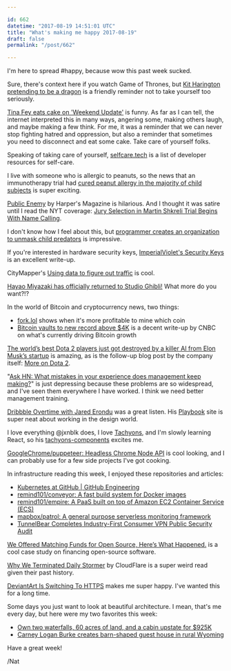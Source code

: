 ```yaml
---

id: 662
datetime: "2017-08-19 14:51:01 UTC"
title: "What's making me happy 2017-08-19"
draft: false
permalink: "/post/662"

---
```


I'm here to spread #happy, because wow this past week sucked.

Sure, there's context here if you watch Game of Thrones, but [Kit Harington pretending to be a dragon](https://www.buzzfeed.com/kimberleydadds/emilia-clarke-shared-a-hilarious-behind-the-scenes-video-of) is a friendly reminder not to take yourself too seriously.

[Tina Fey eats cake on 'Weekend Update'](http://www.nbcnews.com/pop-culture/tv/tina-fey-snl-uva-alum-urges-protesting-cake-weekend-update-n793786?cid=sm_npd_nn_tw_ma) is funny. As far as I can tell, the internet interpreted this in many ways, angering some, making others laugh, and maybe making a few think. For me, it was a reminder that we can never stop fighting hatred and oppression, but also a reminder that sometimes you need to disconnect and eat some cake. Take care of yourself folks.

Speaking of taking care of yourself, [selfcare.tech](http://selfcare.tech/) is a list of developer resources for self-care.

I live with someone who is allergic to peanuts, so the news that an immunotherapy trial had [cured peanut allergy in the majority of child subjects](https://www.theguardian.com/australia-news/2017/aug/17/peanut-allergy-cured-in-majority-of-children-in-immunotherapy-trial?CMP=twt_gu) is super exciting.

[Public Enemy](https://harpers.org/archive/2017/09/public-enemy/) by Harper's Magazine is hilarious. And I thought it was satire until I read the NYT coverage: [Jury Selection in Martin Shkreli Trial Begins With Name Calling](https://www.nytimes.com/2017/06/26/business/dealbook/martin-shkreli-trial-jury-selection.html).

I don't know how I feel about this, but [programmer creates an organization to unmask child predators](http://money.cnn.com/2017/08/14/technology/business/innocent-lives-foundation-hackers-child-predators/index.html) is impressive.

If you're interested in hardware security keys, [ImperialViolet's Security Keys](https://www.imperialviolet.org/2017/08/13/securitykeys.html) is an excellent write-up.

CityMapper's [Using data to figure out traffic](https://medium.com/citymapper/using-data-to-figure-out-traffic-d6b1262589?source=ifttt--------------1) is cool.

[Hayao Miyazaki has officially returned to Studio Ghibli!](https://i-d.vice.com/en_au/article/zmmxmy/hayao-miyazaki-has-officially-returned-to-studio-ghibli) What more do you want?!?

In the world of Bitcoin and cryptocurrency news, two things:

 - [fork.lol](http://fork.lol) shows when it's more profitable to mine which coin
 - [Bitcoin vaults to new record above $4K](https://www.cnbc.com/2017/08/12/bitcoin-vaults-to-new-record-above-4k-boosted-by-japan-and-multiplying-its-value-fourfold.html) is a decent write-up by CNBC on what's currently driving Bitcoin growth

[The world’s best Dota 2 players just got destroyed by a killer AI from Elon Musk’s startup](https://www.theverge.com/2017/8/11/16137388/dota-2-dendi-open-ai-elon-musk) is amazing, as is the follow-up blog post by the company itself: [More on Dota 2](https://blog.openai.com/more-on-dota-2/).

"[Ask HN: What mistakes in your experience does management keep making?](https://news.ycombinator.com/item?id=15033156)" is just depressing because these problems are so widespread, and I've seen them everywhere I have worked. I think we need better management training.

[Dribbble Overtime with Jared Erondu](https://dribbble.com/overtime/2017/07/25/episode-18-jared-erondu) was a great listen. His [Playbook](https://askplaybook.com/) site is super neat about working in the design world.

I love everything @jxnblk does, I love [Tachyons](http://tachyons.io/), and I'm slowly learning React, so his [tachyons-components](https://github.com/jxnblk/tachyons-components) excites me.

[GoogleChrome/puppeteer: Headless Chrome Node API](https://github.com/GoogleChrome/puppeteer) is cool looking, and I can probably use for a few side projects I've got cooking.

In infrastructure reading this week, I enjoyed these repositories and articles:

 - [Kubernetes at GitHub | GitHub Engineering](https://githubengineering.com/kubernetes-at-github/)
 - [remind101/conveyor: A fast build system for Docker images](https://github.com/remind101/conveyor)
 - [remind101/empire: A PaaS built on top of Amazon EC2 Container Service (ECS)](https://github.com/remind101/empire)
 - [mapbox/patrol: A general purpose serverless monitoring framework](https://github.com/mapbox/patrol)
 - [TunnelBear Completes Industry-First Consumer VPN Public Security Audit](https://www.tunnelbear.com/blog/tunnelbear_public_security_audit/)

[We Offered Matching Funds for Open Source, Here’s What Happened.](https://medium.com/open-collective/matching-funds-for-open-source-9653a81f8dcb?source=ifttt--------------1) is a cool case study on financing open-source software.

[Why We Terminated Daily Stormer](https://blog.cloudflare.com/why-we-terminated-daily-stormer/) by CloudFlare is a super weird read given their past history.

[DeviantArt Is Switching To HTTPS](https://www.deviantart.com/journal/DeviantArt-Is-Switching-To-HTTPS-697996906) makes me super happy. I've wanted this for a long time.

Some days you just want to look at beautiful architecture. I mean, that's me every day, but here were my two favorites this week:

 - [Own two waterfalls, 60 acres of land, and a cabin upstate for $925K](https://www.6sqft.com/own-two-upstate-waterfalls-60-acres-of-land-and-a-cabin-for-925k/)
 - [Carney Logan Burke creates barn-shaped guest house in rural Wyoming](https://www.dezeen.com/2017/08/14/carney-logan-burke-barn-shaped-guest-house-rural-wyoming/#utm_source=instagram-story&utm_medium=social)

Have a great week!

/Nat


